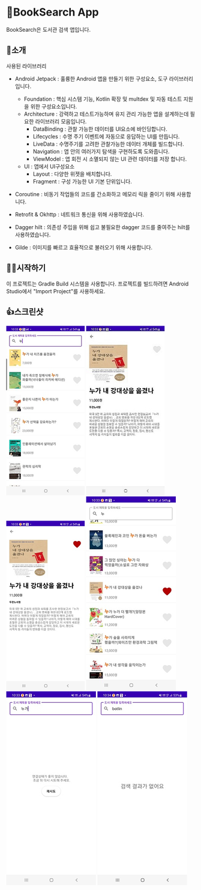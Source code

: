 👀BookSearch App
=================

BookSearch은 도서관 검색 앱입니다.

🙌소개
------------
사용된 라이브러리
* Android Jetpack : 훌륭한 Android 앱을 만들기 위한 구성요소, 도구 라이브러리 입니다.
  * Foundation : 핵심 시스템 기능, Kotlin 확장 및 multdex 및 자동 테스트 지원을 위한 구성요소입니다.
  * Architecture : 강력하고 테스트가능하며 유지 관리 가능한 앱을 설계하는데 필요한 라이브러리 모음입니다.
    * DataBinding : 관찰 가능한 데이터를 UI요소에 바인딩합니다.
    * Lifecycles : 수명 주기 이벤트에 자동으로 응답하는 UI를 만듭니다.
    * LiveData : 수명주기를 고려한 관찰가능한 데이터 개체를 빌드합니다.
    * Navigation : 앱 안의 여러가지 탐색을 구현하도록 도와줍니다.
    * ViewModel : 앱 회전 시 소멸되지 않는 UI 관련 데이터를 저장 합니다. 
  * UI : 앱에서 UI구성요소
    * Layout : 다양한 위젯을 배치합니다.
    * Fragment : 구성 가능한 UI 기본 단위입니다.

* Coroutine : 비동기 작업들의 코드를 간소화하고 메모리 릭을 줄이기 위해 사용합니다.
* Retrofit & Okhttp : 네트워크 통신을 위해 사용하였습니다.
* Dagger hilt : 의존성 주입을 위해 쉽고 불필요한 dagger 코드를 줄여주는 hilt를 사용하였습니다.
* Gilde : 이미지를 빠르고 효율적으로 불러오기 위해 사용합니다.

🤷‍♀️시작하기
------------
이 프로젝트는 Gradle Build 시스템을 사용합니다. 프로젝트를 빌드하려면 Android Studio에서 "Import Project"를 사용하세요.

👍스크린샷
-----------
![화면1](screenshots/Screenshot_1.jpg "화면1")
![화면2](screenshots/Screenshot_2.jpg "화면2")
![화면3](screenshots/Screenshot_3.jpg "화면3")
![화면4](screenshots/Screenshot_4.jpg "화면4")
![화면5](screenshots/Screenshot_5.jpg "화면5")
![화면6](screenshots/Screenshot_6.jpg "화면6")
